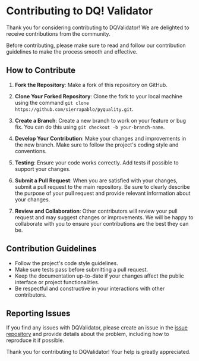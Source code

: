 # Contributing to DQ! Validator

Thank you for considering contributing to DQValidator! We are delighted to receive contributions from the community.

Before contributing, please make sure to read and follow our contribution guidelines to make the process smooth and effective.

## How to Contribute

1. **Fork the Repository**: Make a fork of this repository on GitHub.

2. **Clone Your Forked Repository**: Clone the fork to your local machine using the command `git clone https://github.com/sierrapablo/pyquality.git`.

3. **Create a Branch**: Create a new branch to work on your feature or bug fix. You can do this using `git checkout -b your-branch-name`.

4. **Develop Your Contribution**: Make your changes and improvements in the new branch. Make sure to follow the project's coding style and conventions.

5. **Testing**: Ensure your code works correctly. Add tests if possible to support your changes.

6. **Submit a Pull Request**: When you are satisfied with your changes, submit a pull request to the main repository. Be sure to clearly describe the purpose of your pull request and provide relevant information about your changes.

7. **Review and Collaboration**: Other contributors will review your pull request and may suggest changes or improvements. We will be happy to collaborate with you to ensure your contributions are the best they can be.

## Contribution Guidelines

- Follow the project's code style guidelines.
- Make sure tests pass before submitting a pull request.
- Keep the documentation up-to-date if your changes affect the public interface or project functionalities.
- Be respectful and constructive in your interactions with other contributors.

## Reporting Issues

If you find any issues with DQValidator, please create an issue in the [issue repository](https://github.com/sierrapablo/pyquality/issues) and provide details about the problem, including how to reproduce it if possible.

Thank you for contributing to DQValidator! Your help is greatly appreciated.
